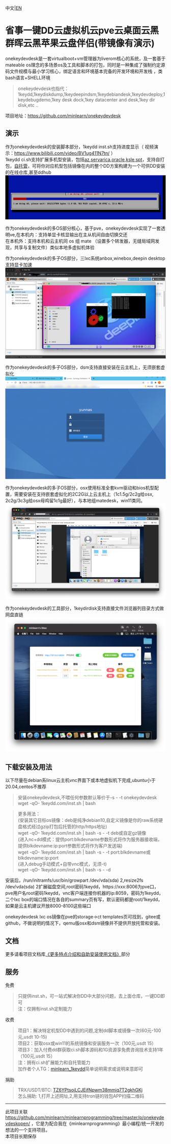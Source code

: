 中文|[EN](readme_en.md)

省事一键DD云虚拟机云pve云桌面云黑群晖云黑苹果云盘伴侣(带镜像有演示)
=====

onekeydevdesk是一套virtualboot+vm管理器为liverom核心的系统，及一套基于mateable os理念的多场景os及工具和脚本的打包，同时是一种集成了强制约定源码文件规模与最小学习核心，绑定语言和环境基本完备的开发环境和开发栈 ，类bash语言+SHELL环境  

> onekeydevdesk也指代：1keydd,1keydiskdump,1keydeepindsm,1keydebiandesk,1keydevdeploy,1keydebugdemo,1key desk dock,1key datacenter and desk,1key dir disk,etc ..

项目地址：https://github.com/minlearn/onekeydevdesk 

演示
-----

作为onekeydevdesk的安装脚本部分，1keydd inst.sh支持进度显示（ 视频演示：https://www.bilibili.com/video/BV1ug411N7tn/ ）  
1keydd ci.sh支持扩展多机型安装，包括[az](p/ddexpandcicustom/az/),[servarica](p/ddexpandcicustom/sr/),[oracle](p/ddexpandcicustom/orc/),[ksle](p/ddexpandcicustom/ks/),[spt](p/ddexpandcicustom/spt15g/)，支持自打包，[自托管](p/howtohost)，可将你对应机型包括镜像在内的整个DD方案构建为一个可供DD安装的在线仓库,甚至ddhub 
![](p/index/1keydd.png)

作为onekeydevdesk的多OS部分核心，基于pve，onekeydevdesk实现了一套透明ve,在本机内：支持单显卡核显输出在主从机间自由切换交还  
在本机外：支持本机和云主机同 os 组 mate （设置多个转发器，无缝局域网发现，共享与复制文件）类似本地多虚拟机体验  

作为onekeydevdesk的多子OS部分，三lxc系统anbox,winebox,deepin desktop支持显卡加速
![](p/index/1keydevdesk.png)

作为onekeydevdesk的多子OS部分，dsm支持直接安装在云主机上，无须嵌套虚拟化
![](p/index/1keydevdeskdsm.jpg)

作为onekeydevdesk的多子OS部分，osx使用标准全套kvm驱动和bios机型配置，需要安装在支持嵌套虚拟化的2C2G以上云主机上（1c1.5g/2c2g给osx, 2c2g/3c3g给osx母鸡留1c1g最好），与本地组matedesk，win11类同。
![](p/index/1keydevdeskosx.png)

作为onekeydevdesk的工具部分，1keydirdisk支持直接文件浏览器列目录方式做网盘直链
![](p/index/1keydirdisk.png)

下载安装及用法
-----

以下尽量在debian系linux云主机vnc界面下或本地虚拟机下完成,ubuntu小于20.04,centos不推荐

> 安装onekeydevdesk,不喂任何参数默认等价于-s - -t onekeydevdesk  
> wget -qO- 1keydd.com/inst.sh | bash  

> 更多用法：  
> (安装其它目标os镜像：deb是纯净debian10,自定义镜像是你的raw系统硬盘格式经过gzip打包后托管的http/https地址)  
> wget -qO- 1keydd.com/inst.sh | bash -s - -t deb或自定gz镜像    
> (进入nc+dd模式：提供port:blkdevname参数形式将作为服务器接收端，提供blkdevname:ip:port参数形式将作为客户发送端)  
> wget -qO- 1keydd.com/inst.sh | bash -s - -t port:blkdevname或blkdevname:ip:port    
> (进入debug手动模式+自带vnc模式，无须-t)    
> wget -qO- 1keydd.com/inst.sh | bash -s - -d    


安装后，/run/initramfs/usr/bin/growpart /dev/vda(sda) 2,resize2fs /dev/vda(sda) 2扩展磁盘空间,root密码1keydd，https://xxx:8006为pve口，pve用户名root密码1keydd，vnc客户端连接你机器的ip:8059，密码为1keydd，二个lxc box的端口情况在各自的summary页有写，默认密码都是root/1keydd，如果是云主机建议开放8000-8100这些端口  

onekeydevdesk lxc os镜像在pve的storage->ct templates页可找到，gitee或github，不做说明的情况下，qemu版osx和dsm镜像并不提供开放托管和安装。 

文档
-----

更多请看项目文档库[《更多特点介绍和自助安装使用文档》](p/docs/)部分


服务
-----

免费
> 只提供inst.sh，可一站式解决你DD中大部分问题，去上面仓库，一键DD即可  
> 注：仅拥有inst.sh定制能力  

收费
> 项目1：解决特定机型DD中遇到的问题,定制dd脚本或镜像一次(60元-100元,usdt 10-15)  
> 项目2：获取osx或win11的系统镜像和安装服务一次（100元,usdt 15）  
> 项目3：加入付费dd群获取ci.sh脚本源码和1G资源享免费咨询技术支持1年（100元,usdt 15）  
> 注：拥有ci.sh扩展能力和自托管能力  
> 加作者个人TG：[minlearn_1keydd](https://t.me/minlearn_1keydd)简单说明需求或说明来意即可     

捐助
> TRX/USDT/BTC: [TZ6YPtsojLCJEifNpwm38mmiq7T2gkhGKj](https://trx.tokenview.com/cn/address/TZ6YPtsojLCJEifNpwm38mmiq7T2gkhGKj)    
> 怎么捐助: 1,打开上述网址,2,用支持tron链的钱包APP扫描二维码  


-----


此项目关联 https://github.com/minlearn/minlearnprogramming/tree/master/p/onekeydevdeskopen/ ，它是为配合我在《minlearnprogramming》最小编程/统一开发的想法的一个支持项目。  
本项目长期保存



